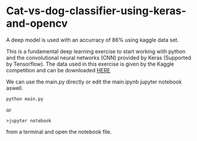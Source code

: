 # Cat-vs-dog-classifier-using-keras-and-opencv
A deep model is used with an accurracy of 86% using kaggle data set.

This is a fundamental deep learning exercise to start working with python and the convolutional neural networks (CNN) provided by Keras (Supported by Tensorflow).
The data used in this exercise is given by the Kaggle competition and can be downloaded [HERE](https://www.kaggle.com/c/dogs-vs-cats/data)

We can use the main.py directly or edit the main.ipynb jupyter notebook aswell.

```
python main.py
```
or
```
>jupyter notebook
```
from a terminal and open the notebook file.
